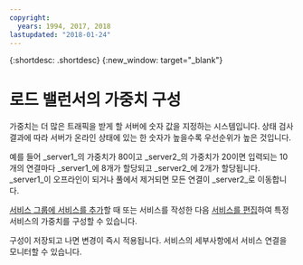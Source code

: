 ```yaml
---
copyright:
  years: 1994, 2017, 2018
lastupdated: "2018-01-24"
---
```


{:shortdesc: .shortdesc}
{:new_window: target="_blank"}

# 로드 밸런서의 가중치 구성

가중치는 더 많은 트래픽을 받게 할 서버에 숫자 값을 지정하는 시스템입니다. 상태 검사 결과에 따라 서버가 온라인 상태에 있는 한 숫자가 높을수록 우선순위가 높은 것입니다.  

예를 들어 _server1_의 가중치가 80이고 _server2_의 가중치가 20이면 입력되는 10개의 연결마다 _server1_에 8개가 할당되고 _server2_에 2개가 할당됩니다. _server1_이 오프라인이 되거나 풀에서 제거되면 모든 연결이 _server2_로 이동합니다.

[서비스 그룹에 서비스를 추가](add-service-service-group.html)할 때 또는 서비스를 작성한 다음 [서비스를 편집](edit-service-load-balancer.html)하여 특정 서비스의 가중치를 구성할 수 있습니다.

구성이 저장되고 나면 변경이 즉시 적용됩니다. 서비스의 세부사항에서 서비스 연결을 모니터할 수 있습니다.
